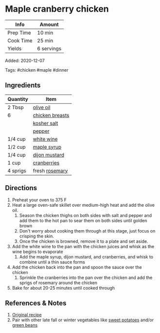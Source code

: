 # Maple cranberry chicken

| Info      | Amount     |
| --------- | ---------- |
| Prep Time | 10 min     |
| Cook Time | 25 min     |
| Yields    | 6 servings |

Added: 2020-12-07

Tags: #chicken #maple #dinner

## Ingredients

| Quantity | Item                                                   |
| -------- | ------------------------------------------------------ |
| 2 Tbsp   | [olive oil](../_ingredients/olive%20oil.md)            |
| 6        | [chicken breasts](../_ingredients/chicken%20breast.md) |
|          | [kosher salt](../_ingredients/kosher%20salt.md)        |
|          | [pepper](../_ingredients/pepper.md)                    |
| 1/4 cup  | [white wine](../_ingredients/white%20wine.md)          |
| 1/2 cup  | [maple syrup](../_ingredients/maple%20syrup.md)        |
| 1/4 cup  | [dijon mustard](../_ingredients/dijon%20mustard.md)    |
| 1 cup    | [cranberries](../_ingredients/cranberry.md)            |
| 4 sprigs | fresh [rosemary](../_ingredients/rosemary.md)          |

## Directions

1. Preheat your oven to 375 F
2. Heat a large oven-safe skillet over medium-high heat and add the olive oil.
    1. Season the chicken thighs on both sides with salt and pepper and add them to the hot pan to sear them on both sides until golden brown
    2. Don't worry about cooking them through at this stage, just focus on crisping the skin.
    3. Once the chicken is browned, remove it to a plate and set aside.
3. Add the white wine to the pan with the chicken juices and whisk as the wine begins to evaporate
    1. Add the maple syrup, dijon mustard, and cranberries, and whisk to combine until a thin sauce forms
4. Add the chicken back into the pan and spoon the sauce over the chicken
    1. Sprinkle the cranberries into the pan over the chicken and add the sprigs of rosemary around the chicken
5. Bake for about 20-25 minutes until cooked through

## References & Notes

1. [Original recipe](https://thebusybaker.ca/maple-cranberry-roast-chicken/#wprm-recipe-container-12798)
2. Pair with other late fall or winter vegetables like [sweet potatoes](../_ingredients/sweet%20potato.md) and/or [green beans](../_ingredients/green%20beans.md)
